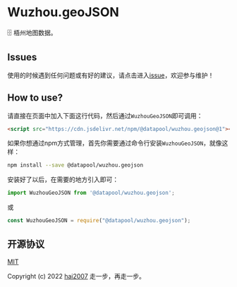 # Wuzhou.geoJSON
🗄️ 梧州地图数据。

## Issues
使用的时候遇到任何问题或有好的建议，请点击进入[issue](https://github.com/hai2007/datapool/issues)，欢迎参与维护！

## How to use?

请直接在页面中加入下面这行代码，然后通过```WuzhouGeoJSON```即可调用：

```html
<script src="https://cdn.jsdelivr.net/npm/@datapool/wuzhou.geojson@1"></script>
```

如果你想通过npm方式管理，首先你需要通过命令行安装``````WuzhouGeoJSON``````，就像这样：

```bash
npm install --save @datapool/wuzhou.geojson
```

安装好了以后，在需要的地方引入即可：

```js
import WuzhouGeoJSON from '@datapool/wuzhou.geojson';
```

或

```js
const WuzhouGeoJSON = require("@datapool/wuzhou.geojson");
```

开源协议
---------------------------------------
[MIT](https://github.com/hai2007/datapool/blob/master/LICENSE)

Copyright (c) 2022 [hai2007](https://hai2007.gitee.io/sweethome/) 走一步，再走一步。
